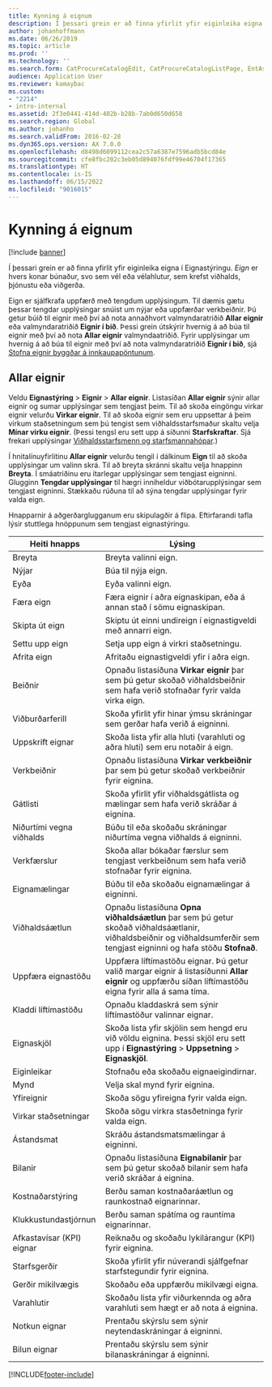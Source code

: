 ```yaml
---
title: Kynning á eignum
description: Í þessari grein er að finna yfirlit yfir eiginleika eigna í Eignastýringu.
author: johanhoffmann
ms.date: 06/26/2019
ms.topic: article
ms.prod: ''
ms.technology: ''
ms.search.form: CatProcureCatalogEdit, CatProcureCatalogListPage, EntAssetTimeline, EntAssetObjectTableLookup, EntAssetObjectTableParent, EntAssetObjectOverview, EntAssetObjectImage, EntAssetObjectTable, EntAssetLifecycleStateLog, EntAssetObjectWorkOrderActive, EntAssetObjectAttribute
audience: Application User
ms.reviewer: kamaybac
ms.custom:
- "2214"
- intro-internal
ms.assetid: 2f3e0441-414d-402b-b28b-7ab0d650d658
ms.search.region: Global
ms.author: johanho
ms.search.validFrom: 2016-02-28
ms.dyn365.ops.version: AX 7.0.0
ms.openlocfilehash: d8498d6099112cea2c57a6387e7596adb5bcd84e
ms.sourcegitcommit: cfe8fbc202c3eb05d894076fdf99e46704f17365
ms.translationtype: HT
ms.contentlocale: is-IS
ms.lasthandoff: 06/15/2022
ms.locfileid: "9016015"
---
```

# <a name="introduction-to-assets"></a>Kynning á eignum

[!include [banner](../../includes/banner.md)]

 

Í þessari grein er að finna yfirlit yfir eiginleika eigna í Eignastýringu. *Eign* er hvers konar búnaður, svo sem vél eða vélahlutur, sem krefst viðhalds, þjónustu eða viðgerða.

Eign er sjálfkrafa uppfærð með tengdum upplýsingum. Til dæmis gætu þessar tengdar upplýsingar snúist um nýjar eða uppfærðar verkbeiðnir. Þú getur búið til eignir með því að nota annaðhvort valmyndaratriðið **Allar eignir** eða valmyndaratriðið **Eignir í bið**. Þessi grein útskýrir hvernig á að búa til eignir með því að nota **Allar eignir** valmyndaatriðið. Fyrir upplýsingar um hvernig á að búa til eignir með því að nota valmyndaratriðið **Eignir í bið**, sjá [Stofna eignir byggðar á innkaupapöntunum](../objects/create-objects-based-on-purchase-orders.md).

## <a name="all-assets"></a>Allar eignir

Veldu **Eignastýring** \> **Eignir** \> **Allar eignir**. Listasíðan **Allar eignir** sýnir allar eignir og sumar upplýsingar sem tengjast þeim. Til að skoða eingöngu virkar eignir velurðu **Virkar eignir**. Til að skoða eignir sem eru uppsettar á þeim virkum staðsetningum sem þú tengist sem viðhaldsstarfsmaður skaltu velja **Mínar virku eignir**. (Þessi tengsl eru sett upp á síðunni **Starfskraftar**. Sjá frekari upplýsingar [Viðhaldsstarfsmenn og starfsmannahópar](../setup-for-objects/workers-and-worker-groups.md).)

Í hnitalínuyfirlitinu **Allar eignir** velurðu tengil í dálkinum **Eign** til að skoða upplýsingar um valinn skrá. Til að breyta skránni skaltu velja hnappinn **Breyta**. Í smáatriðinu eru ítarlegar upplýsingar sem tengjast eigninni. Glugginn **Tengdar upplýsingar** til hægri inniheldur viðbótarupplýsingar sem tengjast eigninni. Stækkaðu rúðuna til að sýna tengdar upplýsingar fyrir valda eign.

Hnapparnir á aðgerðarglugganum eru skipulagðir á flipa. Eftirfarandi tafla lýsir stuttlega hnöppunum sem tengjast eignastýringu.

| Heiti hnapps          | Lýsing                                                                                                                                                       |
|----------------------|-------------------------------------------------------------------------------------------------------------------------------------------------------------------|
| Breyta                 | Breyta valinni eign.                                                                                                                                         |
| Nýjar                  | Búa til nýja eign.                                                                                                                                                |
| Eyða               | Eyða valinni eign.                                                                                                                                       |
| Færa eign           | Færa eignir í aðra eignaskipan, eða á annan stað í sömu eignaskipan.                                                                                         |
| Skipta út eign        | Skiptu út einni undireign í eignastigveldi með annarri eign.                                                                                                  |
| Settu upp eign        | Setja upp eign á virkri staðsetningu.                                                                                                                          |
| Afrita eign           | Afritaðu eignastigveldi yfir í aðra eign.                                                                                                                          |
| Beiðnir             | Opnaðu listasíðuna **Virkar eignir** þar sem þú getur skoðað viðhaldsbeiðnir sem hafa verið stofnaðar fyrir valda virka eign.                                                                         |
| Viðburðarferill        | Skoða yfirlit yfir hinar ýmsu skráningar sem gerðar hafa verið á eigninni.                                                                                                         |
| Uppskrift eignar            | Skoða lista yfir alla hluti (varahluti og aðra hluti) sem eru notaðir á eign.                                                                                  |
| Verkbeiðnir          | Opnaðu listasíðuna **Virkar verkbeiðnir** þar sem þú getur skoðað verkbeiðnir fyrir eignina.                                                                                        |
| Gátlisti            | Skoða yfirlit yfir viðhaldsgátlista og mælingar sem hafa verið skráðar á eignina.                                                                                                 |
| Niðurtími vegna viðhalds | Búðu til eða skoðaðu skráningar niðurtíma vegna viðhalds á eigninni.                                                                                                       |
| Verkfærslur | Skoða allar bókaðar færslur sem tengjast verkbeiðnum sem hafa verið stofnaðar fyrir eignina.                                                                                       |
| Eignamælingar       | Búðu til eða skoðaðu eignamælingar á eigninni.                                                                                                               |
| Viðhaldsáætlun | Opnaðu listasíðuna **Opna viðhaldsáætlun** þar sem þú getur skoðað viðhaldsáætlanir, viðhaldsbeiðnir og viðhaldsumferðir sem tengjast eigninni og hafa stöðu **Stofnað**. |
| Uppfæra eignastöðu   | Uppfæra líftímastöðu eignar. Þú getur valið margar eignir á listasíðunni **Allar eignir** og uppfærðu síðan líftímastöðu eigna fyrir alla á sama tíma.              |
| Kladdi líftímastöðu  | Opnaðu kladdaskrá sem sýnir líftímastöður valinnar eignar.                                                                                                                 |
| Eignaskjöl      | Skoða lista yfir skjölin sem hengd eru við völdu eignina. Þessi skjöl eru sett upp í **Eignastýring** \> **Uppsetning** \> **Eignaskjöl**.                 |
| Eiginleikar           | Stofnaðu eða skoðaðu eignaeigindirnar.                                                                                                                             |
| Mynd                | Velja skal mynd fyrir eignina.                                                                                                                                   |
| Yfireignir        | Skoða sögu yfireigna fyrir valda eign.                                                                                                                |
| Virkar staðsetningar | Skoða sögu virkra stasðetninga fyrir valda eign.                                                                                                          |
| Ástandsmat | Skráðu ástandsmatsmælingar á eigninni.                                                                                                         |
| Bilanir               | Opnaðu listasíðuna **Eignabilanir** þar sem þú getur skoðað bilanir sem hafa verið skráðar á eignina.                                                                                             |
| Kostnaðarstýring         | Berðu saman kostnaðaráætlun og raunkostnað eignarinnar.                                                                                                              |
| Klukkustundastjórnun         | Berðu saman spátíma og rauntíma eignarinnar.                                                                                                              |
| Afkastavísar (KPI) eignar           | Reiknaðu og skoðaðu lykilárangur (KPI) fyrir eignina.                                                                                              |
| Starfsgerðir            | Skoða yfirlit yfir núverandi sjálfgefnar starfstegundir fyrir eignina.                                                                                                            |
| Gerðir mikilvægis    | Skoðaðu eða uppfærðu mikilvægi eigna.                                                                                                                              |
| Varahlutir          | Skoðaðu lista yfir viðurkennda og aðra varahluti sem hægt er að nota á eignina.                                                                               |
| Notkun eignar    | Prentaðu skýrslu sem sýnir neytendaskráningar á eigninni.                                                                                                |
| Bilun eignar          | Prentaðu skýrslu sem sýnir bilanaskráningar á eigninni.                                                                                                      |


[!INCLUDE[footer-include](../../../includes/footer-banner.md)]